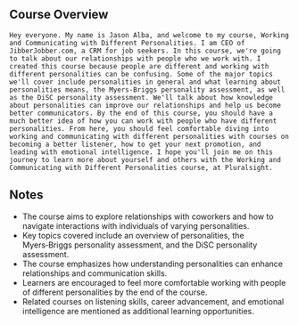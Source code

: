 ## Course Overview
```
Hey everyone. My name is Jason Alba, and welcome to my course, Working and Communicating with Different Personalities. I am CEO of JibberJobber.com, a CRM for job seekers. In this course, we're going to talk about our relationships with people who we work with. I created this course because people are different and working with different personalities can be confusing. Some of the major topics we'll cover include personalities in general and what learning about personalities means, the Myers‑Briggs personality assessment, as well as the DiSC personality assessment. We'll talk about how knowledge about personalities can improve our relationships and help us become better communicators. By the end of this course, you should have a much better idea of how you can work with people who have different personalities. From here, you should feel comfortable diving into working and communicating with different personalities with courses on becoming a better listener, how to get your next promotion, and leading with emotional intelligence. I hope you'll join me on this journey to learn more about yourself and others with the Working and Communicating with Different Personalities course, at Pluralsight.
```

## Notes
- The course aims to explore relationships with coworkers and how to navigate interactions with individuals of varying personalities.
- Key topics covered include an overview of personalities, the Myers‑Briggs personality assessment, and the DiSC personality assessment.
- The course emphasizes how understanding personalities can enhance relationships and communication skills.
- Learners are encouraged to feel more comfortable working with people of different personalities by the end of the course.
- Related courses on listening skills, career advancement, and emotional intelligence are mentioned as additional learning opportunities.